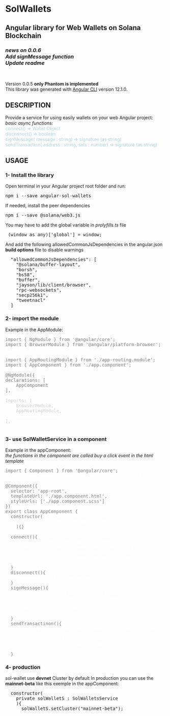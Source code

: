 # SolWallets
## Angular library for Web Wallets on Solana Blockchain

<em>
<h3> news on 0.0.6
<br>Add signMessage function
<br>Update readme
</h3>
</em>
<br>
<p>
Version 0.0.5 <strong>only Phantom is implemented</strong> 
<br>
This library was generated with <a href= "https://github.com/angular/angular-cli">Angular CLI</a> version 12.1.0.
</p>

## DESCRIPTION

<p>
Provide a service for using easily wallets on your web Angular project:
<br><em>basic async functions:</em>
<br>

<span style="color:lightBlue"> 
connect() => Wallet Object
<br>
disconnect() => boolean
<br>
signMessage( message : string) => signature (as string)
<br>
sendTransaction( address : string, sols : number) => signature (as string)
</span>
</p>

<h2>
USAGE
</h2>

### 1- Install the library
<p>
Open terminal in your Angular project root folder and run: 
<br>
</p>

<pre>npm i --save angular-sol-wallets</pre>

<p>
If needed, install the peer dependencies

<pre>npm i --save @solana/web3.js</pre>

You may have to add the global variable in *prolyfills.ts* file 

<pre>
 (window as any)['global'] = window;
</pre>

And add the following allowedCommonJsDependencies in the angular.json **build options** file to disable warnings

<pre>
  "allowedCommonJsDependencies": [
    "@solana/buffer-layout",
    "borsh",
    "bs58",
    "buffer",
    "jayson/lib/client/browser",
    "rpc-websockets",
    "secp256k1",
    "tweetnacl"
  ]
</pre>

### 2- import the module
<p>
Example in the AppModule:
<br>
</p>

<pre style="color : gray">
import { NgModule } from '@angular/core';
import { BrowserModule } from '@angular/platform-browser';
<strong style="color : white">import { SolWalletsModule } from 'sol-wallets';</strong>

import { AppRoutingModule } from './app-routing.module';
import { AppComponent } from './app.component';

@NgModule({
declarations: [
    AppComponent
],
<span style="color:lightgray">
imports: [
    BrowserModule,
    AppRoutingModule,
    <strong style="color : white">SolWalletsModule</strong>
],
</span>
</pre>

### 3- use **SolWalletService** in a component

Example in the appComponent:
<br>*the functions in the component are called buy a click event in the html template*

<pre style="color : gray" >
import { Component } from '@angular/core';
<span style="color:white">import { SolWalletsService, Wallet } from "sol-wallets" ;</span>

@Component({
  selector: 'app-root',
  templateUrl: './app.component.html',
  styleUrls: ['./app.component.scss']
})
export class AppComponent {
  constructor(
    <span style="color:white">private solWalletS : SolWalletsService</span>
    ){}

  connect(){
    <span style="color:white">this.solWalletS.connectWallet().then( wallet => {
      console.log("Wallet connected successfully with this address:", wallet.publicKey);
    }).catch(err => {
      console.log("Error connecting wallet", err );
    })</span>
  }
  disconnect(){
    <span style="color:white">this.solWalletS.disconnectWallet();</span>
  }
  signMessage(){
     <span style="color:white">this.solWalletS.signMessage("HELLO WORLD!").then( signature => {
      console.log('Message signed:', signature);
    }).catch( err => {
      console.log('err transaction', err );
    })</span>
  }
  sendTransactinon(){
    <span style="color:white">this.solWalletS.sendTransactinon("FfYeVASAm2nDzcC5ckorecT1u8ybFwrCZnMi8sXrtf3P", 0.01 ).then( signature => {
      console.log('Transaction successfully opered:', signature);
    }).catch( err => {
      console.log('Error transaction', err );
    });</span>
  }
</pre>



### 4- production
sol-wallet use **devnet** Cluster by default
In production you can use the **mainnet-beta** like this exemple in the appComponent:
<pre>
  constructor(
    private solWalletS : SolWalletsService
    ){
      solWalletS.setCluster("mainnet-beta");
</pre>
